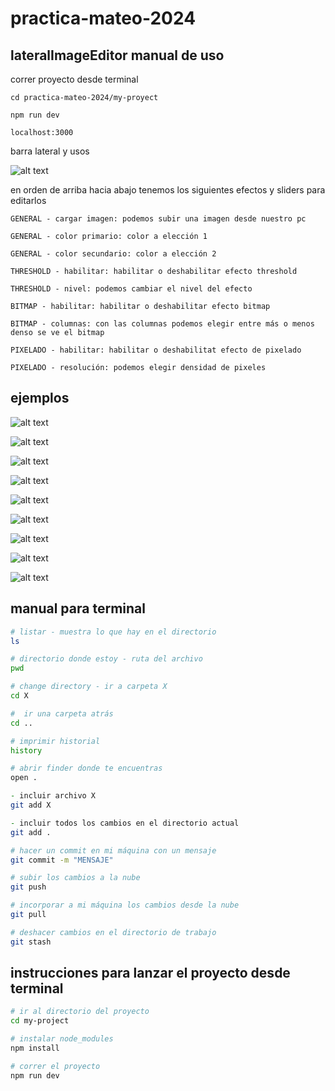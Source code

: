 # practica-mateo-2024

## lateralImageEditor manual de uso

correr proyecto desde terminal

```
cd practica-mateo-2024/my-proyect

npm run dev

localhost:3000
```
barra lateral y usos

![alt text](<Captura de pantalla 2024-11-15 a la(s) 12.42.59.png>)

en orden de arriba hacia abajo tenemos los siguientes efectos y sliders para editarlos

```
GENERAL - cargar imagen: podemos subir una imagen desde nuestro pc

GENERAL - color primario: color a elección 1

GENERAL - color secundario: color a elección 2

THRESHOLD - habilitar: habilitar o deshabilitar efecto threshold

THRESHOLD - nivel: podemos cambiar el nivel del efecto

BITMAP - habilitar: habilitar o deshabilitar efecto bitmap

BITMAP - columnas: con las columnas podemos elegir entre más o menos denso se ve el bitmap

PIXELADO - habilitar: habilitar o deshabilitat efecto de pixelado

PIXELADO - resolución: podemos elegir densidad de pixeles
```

## ejemplos

![alt text](lateralImageEditor-2024-11-15-12-57.png) 

![alt text](lateralImageEditor-2024-11-15-12-56.png) 

![alt text](<lateralImageEditor-2024-11-15-12-54 (1).png>) 

![alt text](lateralImageEditor-2024-11-15-12-54.png) 

![alt text](lateralImageEditor-2024-11-15-12-53.png) 

![alt text](lateralImageEditor-2024-11-15-12-52.png) 

![alt text](lateralImageEditor-2024-11-15-12-51.png) 

![alt text](<lateralImageEditor-2024-11-15-12-50 (1).png>) 

![alt text](lateralImageEditor-2024-11-15-12-50.png)

## manual para terminal

```zsh
# listar - muestra lo que hay en el directorio
ls
```

```zsh
# directorio donde estoy - ruta del archivo
pwd 
```

```zsh
# change directory - ir a carpeta X
cd X
```

```zsh
#  ir una carpeta atrás
cd ..
```

```zsh
# imprimir historial
history
```

```zsh
# abrir finder donde te encuentras
open . 
```

```zsh
- incluir archivo X
git add X
```

```zsh
- incluir todos los cambios en el directorio actual
git add .
```

```zsh
# hacer un commit en mi máquina con un mensaje
git commit -m "MENSAJE"
```

```zsh
# subir los cambios a la nube
git push 
```

```zsh
# incorporar a mi máquina los cambios desde la nube
git pull 
```

```zsh
# deshacer cambios en el directorio de trabajo
git stash
```

## instrucciones para lanzar el proyecto desde terminal

```zsh
# ir al directorio del proyecto
cd my-project
```

```zsh
# instalar node_modules
npm install
```

```zsh
# correr el proyecto
npm run dev
```
